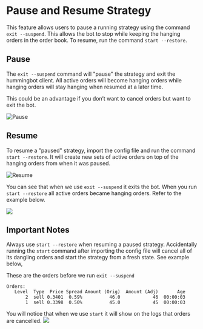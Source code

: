 # Pause and Resume Strategy

This feature allows users to pause a running strategy using the command `exit --suspend`. This allows the bot to stop while keeping the hanging orders in the order book. To resume, run the command `start --restore`.

<Callout
  type="note"
  body="Currently, this feature only works with pure market making strategy."
/>

## Pause

The `exit --suspend` command will "pause" the strategy and exit the hummingbot client. All active orders will become hanging orders while hanging orders will stay hanging when resumed at a later time.

This could be an advantage if you don’t want to cancel orders but want to exit the bot.

![Pause](/assets/img/Pause.png)

## Resume

To resume a "paused" strategy, import the config file and run the command `start --restore`. It will create new sets of active orders on top of the hanging orders from when it was paused.

![Resume](/assets/img/Resume.png)

<Callout
  type="note"
  body="After running `start --restore` spreads may change once the bot brings back your orders, it will display what the current spreads of your order."
/>

You can see that when we use `exit --suspend` it exits the bot. When you run `start --restore` all active orders became hanging orders. Refer to the example below.

![](/assets/img/pause-and-resume.gif)

## Important Notes

Always use `start --restore` when resuming a paused strategy. Accidentally running the `start` command after importing the config file will cancel all of its dangling orders and start the strategy from a fresh state. See example below,

These are the orders before we run `exit --suspend`

```
Orders:
   Level  Type  Price Spread Amount (Orig)  Amount (Adj)       Age
       2  sell 0.3401  0.59%          46.0            46  00:00:03
       1  sell 0.3398  0.50%          45.0            45  00:00:03
```

You will notice that when we use `start` it will show on the logs that orders are cancelled.
![](/assets/img/exit-suspend.gif)

<Callout
  type="note"
  body="Running `start --restore` on a different configuration file wont work, You should always use the same config file where the `exit --suspend` is executed."
/>
